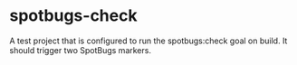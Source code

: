 # spotbugs-check

A test project that is configured to run the spotbugs:check goal on build.
It should trigger two SpotBugs markers.
